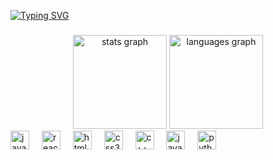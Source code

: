 [![Typing SVG](https://readme-typing-svg.demolab.com?font=Fira+Code&pause=1000&color=2CAD40&width=435&lines=Hello%2C+its+Mila+Gjurovska)](https://git.io/typing-svg)

###

<div align="center">
  <img src="https://github-readme-stats.vercel.app/api?username=milagjurovska&hide_title=false&hide_rank=false&show_icons=true&include_all_commits=true&count_private=true&disable_animations=false&theme=dracula&locale=en&hide_border=false" height="150" alt="stats graph"  />
  <img src="https://github-readme-stats.vercel.app/api/top-langs?username=milagjurovska&locale=en&hide_title=false&layout=compact&card_width=320&langs_count=5&theme=dracula&hide_border=false" height="150" alt="languages graph"  />
</div>


<div align="left">
  <img src="https://cdn.jsdelivr.net/gh/devicons/devicon/icons/javascript/javascript-original.svg" height="30" alt="javascript logo"  />
  <img width="12" />
  <img src="https://cdn.jsdelivr.net/gh/devicons/devicon/icons/react/react-original.svg" height="30" alt="react logo"  />
  <img width="12" />
  <img src="https://cdn.jsdelivr.net/gh/devicons/devicon/icons/html5/html5-original.svg" height="30" alt="html5 logo"  />
  <img width="12" />
  <img src="https://cdn.jsdelivr.net/gh/devicons/devicon/icons/css3/css3-original.svg" height="30" alt="css3 logo"  />
  <img width="12" />
  <img src="https://cdn.jsdelivr.net/gh/devicons/devicon@latest/icons/cplusplus/cplusplus-original.svg" height="30" alt="c++ logo"/>
  <img width="12">
  <img src="https://cdn.jsdelivr.net/gh/devicons/devicon@latest/icons/java/java-original-wordmark.svg" height="30" alt="java logo"/>
  <img width="12">
  <img src="https://cdn.jsdelivr.net/gh/devicons/devicon@latest/icons/python/python-original-wordmark.svg" height="30" alt="python logo"/>
          
          
</div>


